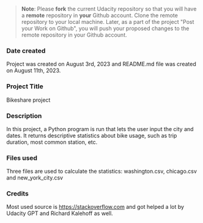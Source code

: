 >**Note**: Please **fork** the current Udacity repository so that you will have a **remote** repository in **your** Github account. Clone the remote repository to your local machine. Later, as a part of the project "Post your Work on Github", you will push your proposed changes to the remote repository in your Github account.

### Date created
Project was created on August 3rd, 2023 and README.md file was created on August 11th, 2023.

### Project Title
Bikeshare project

### Description
In this project, a Python program is run that lets the user input the city and dates. It returns descriptive statistics about bike usage, such as trip duration, most common station, etc.

### Files used
Three files are used to calculate the statistics: washington.csv, chicago.csv and new_york_city.csv

### Credits
Most used source is https://stackoverflow.com and got helped a lot by Udacity GPT and Richard Kalehoff as well.

